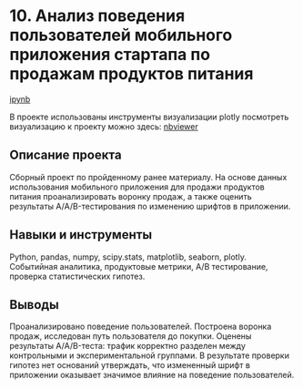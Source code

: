 # 10. Анализ поведения пользователей мобильного приложения стартапа по продажам продуктов питания

[ipynb](https://github.com/Natalyas23/Portfolio/blob/main/10.%20Анализ%20поведения%20пользователей%20мобильного%20приложения/10.%20Анализ%20поведения%20пользователей%20мобильного%20приложения%20стартапа%20по%20продажам%20продуктов%20питания.ipynb)

В проекте использованы инструменты визуализации plotly посмотреть визуализацию к проекту можно здесь: [nbviewer](https://nbviewer.org/github/Natalyas23/Portfolio/blob/main/10.%20Анализ%20поведения%20пользователей%20мобильного%20приложения/10.%20Анализ%20поведения%20пользователей%20мобильного%20приложения%20стартапа%20по%20продажам%20продуктов%20питания.ipynb)

## Описание проекта

Сборный проект по пройденному ранее материалу.  На основе данных использования мобильного приложения для продажи продуктов питания проанализировать воронку продаж, а также оценить результаты A/A/B-тестирования по изменению шрифтов в приложении.

## Навыки и инструменты

Python, pandas, numpy, scipy.stats, matplotlib, seaborn, plotly.  Событийная аналитика, продуктовые метрики, А/В тестирование, проверка статистических гипотез.

## Выводы

Проанализировано поведение пользователей. Построена воронка продаж, исследован путь пользователя до покупки. Оценены результаты A/A/B-теста: трафик корректно разделен между контрольными и экспериментальной группами. В результате проверки гипотез  нет оснований утверждать, что измененный шрифт в приложении оказывает значимое влияние на поведение пользователей.
